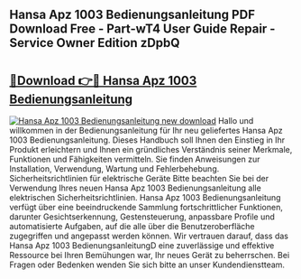 ## Hansa Apz 1003 Bedienungsanleitung PDF Download Free - Part-wT4 User Guide Repair - Service Owner Edition zDpbQ

# <h2><a href="http://df0hga.blite.top/?on=Hansa+Apz+1003+Bedienungsanleitung">🔗Download 👉🔴 Hansa Apz 1003 Bedienungsanleitung</a></h2>

[![Hansa Apz 1003 Bedienungsanleitung new download](https://i.imgur.com/lujVjoI.png)](http://df0hga.blite.top/?on=Hansa+Apz+1003+Bedienungsanleitung)
Hallo und willkommen in der Bedienungsanleitung für Ihr neu geliefertes Hansa Apz 1003 Bedienungsanleitung. Dieses Handbuch soll Ihnen den Einstieg in Ihr Produkt erleichtern und Ihnen ein gründliches Verständnis seiner Merkmale, Funktionen und Fähigkeiten vermitteln. Sie finden Anweisungen zur Installation, Verwendung, Wartung und Fehlerbehebung. Sicherheitsrichtlinien für elektrische Geräte Bitte beachten Sie bei der Verwendung Ihres neuen Hansa Apz 1003 Bedienungsanleitung alle elektrischen Sicherheitsrichtlinien. Hansa Apz 1003 Bedienungsanleitung verfügt über eine beeindruckende Sammlung fortschrittlicher Funktionen, darunter Gesichtserkennung, Gestensteuerung, anpassbare Profile und automatisierte Aufgaben, auf die alle über die Benutzeroberfläche zugegriffen und angepasst werden können. Wir vertrauen darauf, dass das Hansa Apz 1003 BedienungsanleitungD eine zuverlässige und effektive Ressource bei Ihren Bemühungen war, Ihr neues Gerät zu beherrschen. Bei Fragen oder Bedenken wenden Sie sich bitte an unser Kundendienstteam.
